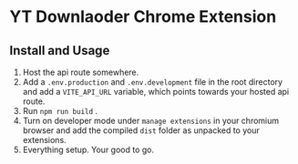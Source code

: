 # YT Downlaoder Chrome Extension

## Install and Usage

1. Host the api route somewhere.
2. Add a `.env.production` and `.env.development` file in the root directory and add a `VITE_API_URL` variable, which points towards your hosted api route.
3. Run `npm run build` .
4. Turn on developer mode under `manage extensions` in your chromium browser and add the compiled `dist` folder as unpacked to your extensions.
5. Everything setup. Your good to go. 